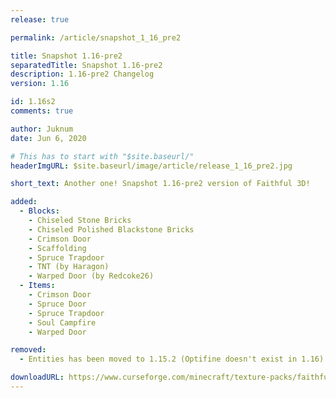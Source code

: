 ```yaml
---
release: true

permalink: /article/snapshot_1_16_pre2

title: Snapshot 1.16-pre2
separatedTitle: Snapshot 1.16-pre2
description: 1.16-pre2 Changelog
version: 1.16

id: 1.16s2
comments: true

author: Juknum
date: Jun 6, 2020

# This has to start with "$site.baseurl/"
headerImgURL: $site.baseurl/image/article/release_1_16_pre2.jpg

short_text: Another one! Snapshot 1.16-pre2 version of Faithful 3D!

added:
  - Blocks:
    - Chiseled Stone Bricks
    - Chiseled Polished Blackstone Bricks
    - Crimson Door
    - Scaffolding
    - Spruce Trapdoor
    - TNT (by Haragon)
    - Warped Door (by Redcoke26)
  - Items:
    - Crimson Door
    - Spruce Door
    - Spruce Trapdoor
    - Soul Campfire
    - Warped Door

removed:
  - Entities has been moved to 1.15.2 (Optifine doesn't exist in 1.16)

downloadURL: https://www.curseforge.com/minecraft/texture-packs/faithful-3d/files/2973899
---
```

